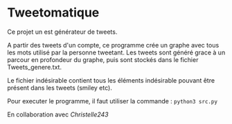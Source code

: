 # Tweetomatique

Ce projet un est générateur de tweets.

A partir des tweets d'un compte, ce programme crée un graphe avec tous les mots utilisé par la personne tweetant.
Les tweets sont généré grace à un parcour en profondeur du graphe, puis sont stockés dans le fichier Tweets_genere.txt.

Le fichier indésirable contient tous les éléments indésirable pouvant être présent dans les tweets (smiley etc).

Pour executer le programme, il faut utiliser la commande :
`python3 src.py`

En collaboration avec _Christelle243_

